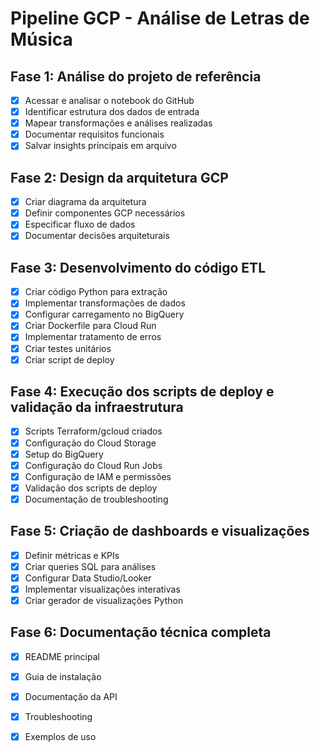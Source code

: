 # Pipeline GCP - Análise de Letras de Música

## Fase 1: Análise do projeto de referência
- [x] Acessar e analisar o notebook do GitHub
- [x] Identificar estrutura dos dados de entrada
- [x] Mapear transformações e análises realizadas
- [x] Documentar requisitos funcionais
- [x] Salvar insights principais em arquivo

## Fase 2: Design da arquitetura GCP
- [x] Criar diagrama da arquitetura
- [x] Definir componentes GCP necessários
- [x] Especificar fluxo de dados
- [x] Documentar decisões arquiteturais

## Fase 3: Desenvolvimento do código ETL
- [x] Criar código Python para extração
- [x] Implementar transformações de dados
- [x] Configurar carregamento no BigQuery
- [x] Criar Dockerfile para Cloud Run
- [x] Implementar tratamento de erros
- [x] Criar testes unitários
- [x] Criar script de deploy

## Fase 4: Execução dos scripts de deploy e validação da infraestrutura
- [x] Scripts Terraform/gcloud criados
- [x] Configuração do Cloud Storage
- [x] Setup do BigQuery
- [x] Configuração do Cloud Run Jobs
- [x] Configuração de IAM e permissões
- [x] Validação dos scripts de deploy
- [x] Documentação de troubleshooting

## Fase 5: Criação de dashboards e visualizações
- [x] Definir métricas e KPIs
- [x] Criar queries SQL para análises
- [x] Configurar Data Studio/Looker
- [x] Implementar visualizações interativas
- [x] Criar gerador de visualizações Python

## Fase 6: Documentação técnica completa
- [x] README principal
- [x] Guia de instalação
- [x] Documentação da API
- [x] Troubleshooting
- [x] Exemplos de uso

